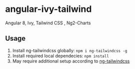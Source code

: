 # angular-ivy-tailwind

Angular 8, Ivy, Tailwind CSS , Ng2-Charts

## Usage
1. Install ng-tailwindcss globally: `npm i ng-tailwindcss -g` 
2. Install required local dependecies: `npm install`
3. May require additional setup according to [ng-tailwindcss](https://www.npmjs.com/package/ng-tailwindcss)




